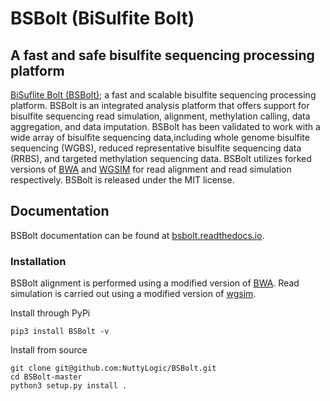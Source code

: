 # **BSBolt (BiSulfite Bolt)**
## A fast and safe bisulfite sequencing processing platform

[BiSuflite Bolt (BSBolt)](https://github.com/NuttyLogic/BSBolt); a fast and scalable bisulfite sequencing 
processing platform. BSBolt is an integrated analysis platform that offers support for bisulfite sequencing 
read simulation, alignment, methylation calling, data aggregation, and data imputation. BSBolt has been validated 
to work with a wide array of bisulfite sequencing data,including whole genome bisulfite sequencing (WGBS), 
reduced representative bisulfite sequencing data (RRBS), and targeted methylation sequencing data. 
BSBolt utilizes forked versions of [BWA](https://github.com/lh3/bwa) 
and [WGSIM](https://github.com/lh3/wgsim) for read alignment and read simulation respectively. 
BSBolt is released under the MIT license.
 
## Documentation

BSBolt documentation can be found at [bsbolt.readthedocs.io](https://bsbolt.readthedocs.io).

### Installation

BSBolt alignment is performed using a modified version of [BWA](https://github.com/lh3/bwa). Read simulation is carried 
out using a modified version of [wgsim](https://github.com/lh3/wgsim). 


Install through PyPi

```shell
pip3 install BSBolt -v
```

Install from source
```shell
git clone git@github.com:NuttyLogic/BSBolt.git
cd BSBolt-master
python3 setup.py install .
```

